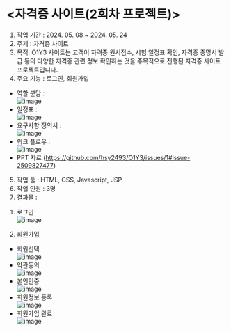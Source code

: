# <자격증 사이트(2회차 프로젝트)><br>
1. 작업 기간 : 2024. 05. 08 ~ 2024. 05. 24<br>
2. 주제 : 자격증 사이트<br>
3. 목적:  O1Y3 사이트는 고객이 자격증 원서접수, 시험 일정표 확인, 자격증 증명서 발급 등의 다양한 자격증 관련 정보 확인하는 것을 주목적으로 진행된 자격증 사이트 프로젝트입니다.<br>
4. 주요 기능 : 로그인, 회원가입<br>
- 역할 분담 : <br>
  ![image](https://github.com/user-attachments/assets/1d444f20-096b-47f1-88fd-d5f969132ceb) <br>
- 일정표 : <br>
  ![image](https://github.com/user-attachments/assets/5beb8d61-49a2-4e9e-8e67-91b8496b4060) <br>
- 요구사항 정의서 : <br>
  ![image](https://github.com/user-attachments/assets/e217e269-2625-49f7-b121-50808f494678) <br>
- 워크 플로우 : <br>
  ![image](https://github.com/user-attachments/assets/8807efb9-32c2-4e68-95b2-4ec563f9d4c8) <br>
- PPT 자료 (https://github.com/hsy2493/O1Y3/issues/1#issue-2509827477)
5. 작업 툴 : HTML, CSS, Javascript, JSP<br>
6. 작업 인원 : 3명<br>
7. 결과물 : <br>
1) 로그인<br>![image](https://github.com/user-attachments/assets/c4bd0385-9838-45d9-825b-bb6b922ce844)<br>

2) 회원가입<br>
- 회원선택<br>
![image](https://github.com/user-attachments/assets/cb60f585-3c3f-4dbe-a49b-c69d64703066)<br>
- 약관동의<br>
![image](https://github.com/user-attachments/assets/ea0c18a3-ddad-453d-9d85-661c5ed6155b)<br>
- 본인인증<br>
![image](https://github.com/user-attachments/assets/b8c6a87b-ce2e-418e-8ae0-4bcda42f7b82)<br>
- 회원정보 등록<br>
![image](https://github.com/user-attachments/assets/a848bee7-0f8b-4f09-a818-7ec3884fe062)<br>
- 회원가입 완료<br>
![image](https://github.com/user-attachments/assets/a3428a0e-d7c1-41a8-a364-bbf39d3b563d)<br>
